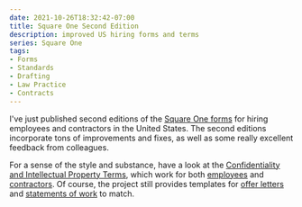 ```yaml
---
date: 2021-10-26T18:32:42-07:00
title: Square One Second Edition
description: improved US hiring forms and terms
series: Square One
tags:
- Forms
- Standards
- Drafting
- Law Practice
- Contracts
---
```


I've just published second editions of the [Square One forms](https://squareoneforms.com) for hiring employees and contractors in the United States.  The second editions incorporate tons of improvements and fixes, as well as some really excellent feedback from colleagues.

For a sense of the style and substance, have a look at the [Confidentiality and Intellectual Property Terms](https://squareoneforms.com/confidentiality-ip/2e), which work for both [employees](https://squareoneforms.com/employee/2e) and [contractors](https://squareoneforms.com/contractor/2e).  Of course, the project still provides templates for [offer letters](https://squareoneforms.com/offer-letter/2e.rtf) and [statements of work](https://squareoneforms.com/statement-of-work/2e.rtf) to match.
